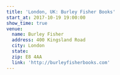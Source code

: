 ```yaml
---
title: 'London, UK: Burley Fisher Books'
start_at: 2017-10-19 19:00:00
show_time: true
venue:
  name: Burley Fisher
  address: 400 Kingsland Road
  city: London
  state:
  zip: E8 4AA
  link: 'http://burleyfisherbooks.com'
---
```



